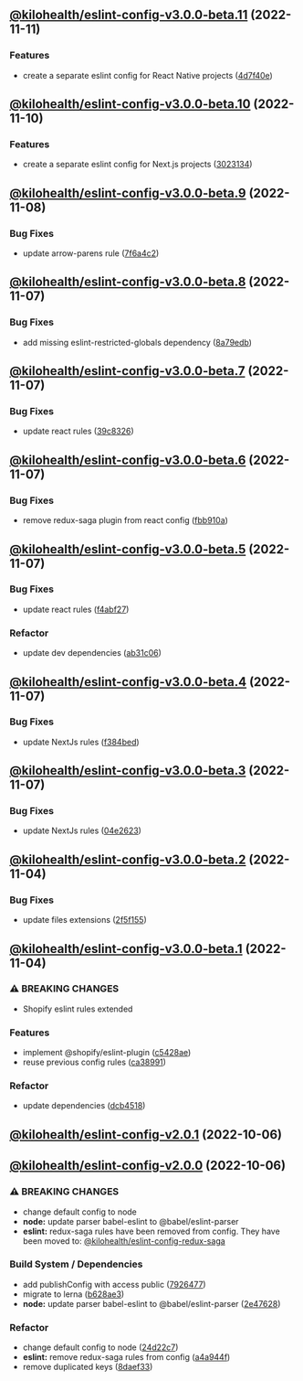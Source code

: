 ## [@kilohealth/eslint-config-v3.0.0-beta.11](https://github.com/kilohealth/eslint-config/compare/@kilohealth/eslint-config-v3.0.0-beta.10...@kilohealth/eslint-config-v3.0.0-beta.11) (2022-11-11)


### Features

* create a separate eslint config for React Native projects ([4d7f40e](https://github.com/kilohealth/eslint-config/commit/4d7f40ef1eb2e479ac4af362a0ed8cf3c238723d))

## [@kilohealth/eslint-config-v3.0.0-beta.10](https://github.com/kilohealth/eslint-config/compare/@kilohealth/eslint-config-v3.0.0-beta.9...@kilohealth/eslint-config-v3.0.0-beta.10) (2022-11-10)

### Features

- create a separate eslint config for Next.js projects ([3023134](https://github.com/kilohealth/eslint-config/commit/3023134e0844f9556a2821c9735edc4e9d2ba105))

## [@kilohealth/eslint-config-v3.0.0-beta.9](https://github.com/kilohealth/eslint-config/compare/@kilohealth/eslint-config-v3.0.0-beta.8...@kilohealth/eslint-config-v3.0.0-beta.9) (2022-11-08)

### Bug Fixes

- update arrow-parens rule ([7f6a4c2](https://github.com/kilohealth/eslint-config/commit/7f6a4c2b56be343ceb4523402235d41a45a34d79))

## [@kilohealth/eslint-config-v3.0.0-beta.8](https://github.com/kilohealth/eslint-config/compare/@kilohealth/eslint-config-v3.0.0-beta.7...@kilohealth/eslint-config-v3.0.0-beta.8) (2022-11-07)

### Bug Fixes

- add missing eslint-restricted-globals dependency ([8a79edb](https://github.com/kilohealth/eslint-config/commit/8a79edb05261df9ffa8edc798d1c739ac900dde7))

## [@kilohealth/eslint-config-v3.0.0-beta.7](https://github.com/kilohealth/eslint-config/compare/@kilohealth/eslint-config-v3.0.0-beta.6...@kilohealth/eslint-config-v3.0.0-beta.7) (2022-11-07)

### Bug Fixes

- update react rules ([39c8326](https://github.com/kilohealth/eslint-config/commit/39c83269b88e20785f2b4080df5df14acb75d632))

## [@kilohealth/eslint-config-v3.0.0-beta.6](https://github.com/kilohealth/eslint-config/compare/@kilohealth/eslint-config-v3.0.0-beta.5...@kilohealth/eslint-config-v3.0.0-beta.6) (2022-11-07)

### Bug Fixes

- remove redux-saga plugin from react config ([fbb910a](https://github.com/kilohealth/eslint-config/commit/fbb910a3c36afc607a1d9d3660c4c98528bec687))

## [@kilohealth/eslint-config-v3.0.0-beta.5](https://github.com/kilohealth/eslint-config/compare/@kilohealth/eslint-config-v3.0.0-beta.4...@kilohealth/eslint-config-v3.0.0-beta.5) (2022-11-07)

### Bug Fixes

- update react rules ([f4abf27](https://github.com/kilohealth/eslint-config/commit/f4abf276f5444206856348d40e82b4da78272e5f))

### Refactor

- update dev dependencies ([ab31c06](https://github.com/kilohealth/eslint-config/commit/ab31c0680952bdbae6db9bb6d6c182a69a1b4ea3))

## [@kilohealth/eslint-config-v3.0.0-beta.4](https://github.com/kilohealth/eslint-config/compare/@kilohealth/eslint-config-v3.0.0-beta.3...@kilohealth/eslint-config-v3.0.0-beta.4) (2022-11-07)

### Bug Fixes

- update NextJs rules ([f384bed](https://github.com/kilohealth/eslint-config/commit/f384bedb7e36f46fc36becb02e38fdf790ecf3c0))

## [@kilohealth/eslint-config-v3.0.0-beta.3](https://github.com/kilohealth/eslint-config/compare/@kilohealth/eslint-config-v3.0.0-beta.2...@kilohealth/eslint-config-v3.0.0-beta.3) (2022-11-07)

### Bug Fixes

- update NextJs rules ([04e2623](https://github.com/kilohealth/eslint-config/commit/04e26238442eb8d9899675e2969b7e16a208fe06))

## [@kilohealth/eslint-config-v3.0.0-beta.2](https://github.com/kilohealth/eslint-config/compare/@kilohealth/eslint-config-v3.0.0-beta.1...@kilohealth/eslint-config-v3.0.0-beta.2) (2022-11-04)

### Bug Fixes

- update files extensions ([2f5f155](https://github.com/kilohealth/eslint-config/commit/2f5f155cf152de3a0283dea2d058ec02b52b9dd6))

## [@kilohealth/eslint-config-v3.0.0-beta.1](https://github.com/kilohealth/eslint-config/compare/@kilohealth/eslint-config-v2.0.1...@kilohealth/eslint-config-v3.0.0-beta.1) (2022-11-04)

### ⚠ BREAKING CHANGES

- Shopify eslint rules extended

### Features

- implement @shopify/eslint-plugin ([c5428ae](https://github.com/kilohealth/eslint-config/commit/c5428ae5719dde1b4170a5761acaec4af687111b))
- reuse previous config rules ([ca38991](https://github.com/kilohealth/eslint-config/commit/ca3899137260c1995d6b74f94779793d69a2398e))

### Refactor

- update dependencies ([dcb4518](https://github.com/kilohealth/eslint-config/commit/dcb451861cb310e20c1710670dea1a0809406b60))

## [@kilohealth/eslint-config-v2.0.1](https://github.com/kilohealth/eslint-config/compare/@kilohealth/eslint-config-v2.0.0...@kilohealth/eslint-config-v2.0.1) (2022-10-06)

## [@kilohealth/eslint-config-v2.0.0](https://github.com/kilohealth/eslint-config/compare/@kilohealth/eslint-config-v1.0.1...@kilohealth/eslint-config-v2.0.0) (2022-10-06)

### ⚠ BREAKING CHANGES

- change default config to node
- **node:** update parser babel-eslint to @babel/eslint-parser
- **eslint:** redux-saga rules have been removed from config.
  They have been moved to:
  [@kilohealth/eslint-config-redux-saga](https://npm.im/@kilohealth/eslint-config-redux-saga)

### Build System / Dependencies

- add publishConfig with access public ([7926477](https://github.com/kilohealth/eslint-config/commit/7926477ebf8df2d2079c65767864828c1671646d))
- migrate to lerna ([b628ae3](https://github.com/kilohealth/eslint-config/commit/b628ae3dae56d558454946662ab0d8325b097927))
- **node:** update parser babel-eslint to @babel/eslint-parser ([2e47628](https://github.com/kilohealth/eslint-config/commit/2e476281f8bbf903914b38a9602e7ea2e81a8eb0))

### Refactor

- change default config to node ([24d22c7](https://github.com/kilohealth/eslint-config/commit/24d22c73632a43877b477e3c76f29639a1c410b5))
- **eslint:** remove redux-saga rules from config ([a4a944f](https://github.com/kilohealth/eslint-config/commit/a4a944ffa92a8a58ff5e551e1e6bbd0087df03ce))
- remove duplicated keys ([8daef33](https://github.com/kilohealth/eslint-config/commit/8daef33956a49f23d9ef2cfddbeb87677b51d4ad))
